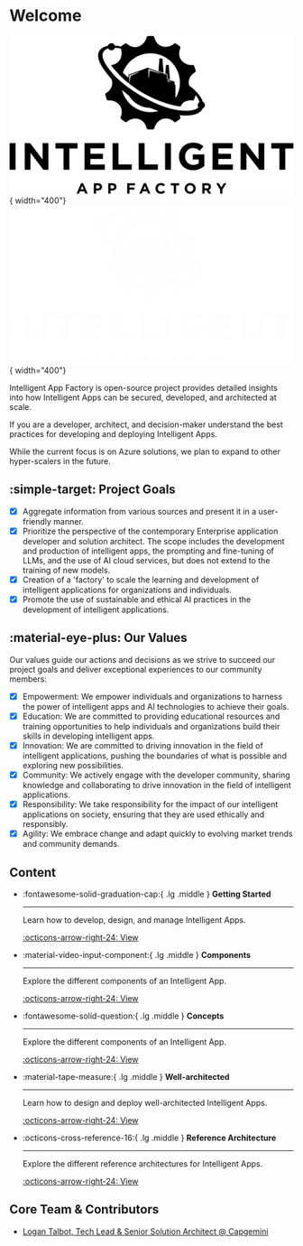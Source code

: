 # Welcome

![Image title](images/branding/logo-black-transparent.png#only-light){ width="400"}
![Image title](images/branding/logo-white-transparent.png#only-dark){ width="400"}


Intelligent App Factory is open-source project provides detailed insights into how Intelligent Apps can be secured, developed, and architected at scale. 

If you are a developer, architect, and decision-maker understand the best practices for developing and deploying Intelligent Apps. 


While the current focus is on Azure solutions, we plan to expand to other hyper-scalers in the future.

## :simple-target: Project Goals

- [x] Aggregate information from various sources and present it in a user-friendly manner.
- [x] Prioritize the perspective of the contemporary Enterprise application developer and solution architect. The scope includes the development and production of intelligent apps, the prompting and fine-tuning of LLMs, and the use of AI cloud services, but does not extend to the training of new models.
- [x] Creation of a 'factory' to scale the learning and development of intelligent applications for organizations and individuals.
- [x] Promote the use of sustainable and ethical AI practices in the development of intelligent applications.

## :material-eye-plus: Our Values

Our values guide our actions and decisions as we strive to succeed our project goals and deliver exceptional experiences to our community members:

-[x] Empowerment: We empower individuals and organizations to harness the power of intelligent apps and AI technologies to achieve their goals.
-[x] Education: We are committed to providing educational resources and training opportunities to help individuals and organizations build their skills in developing intelligent apps.
-[x] Innovation: We are committed to driving innovation in the field of intelligent applications, pushing the boundaries of what is possible and exploring new possibilities.
-[x] Community: We actively engage with the developer community, sharing knowledge and collaborating to drive innovation in the field of intelligent applications.
-[x] Responsibility: We take responsibility for the impact of our intelligent applications on society, ensuring that they are used ethically and responsibly.
-[x] Agility: We embrace change and adapt quickly to evolving market trends and community demands.

## Content

<div class="grid cards" markdown>

-   :fontawesome-solid-graduation-cap:{ .lg .middle } __Getting Started__

    ---

    Learn how to develop, design, and manage Intelligent Apps.

    [:octicons-arrow-right-24: View](getting-started/overview.md)

-   :material-video-input-component:{ .lg .middle } __Components__

    ---

    Explore the different components of an Intelligent App.

    [:octicons-arrow-right-24: View](components/overview.md)

-   :fontawesome-solid-question:{ .lg .middle } __Concepts__

    ---

    Explore the different components of an Intelligent App.

    [:octicons-arrow-right-24: View](concepts/overview.md)

-   :material-tape-measure:{ .lg .middle } __Well-architected__

    ---

    Learn how to design and deploy well-architected Intelligent Apps.
    
    [:octicons-arrow-right-24: View](well-architected-framework.md)

-   :octicons-cross-reference-16:{ .lg .middle } __Reference Architecture__

    ---
    
    Explore the different reference architectures for Intelligent Apps.

    [:octicons-arrow-right-24: View](reference-architecture/overview.md)

</div>

## Core Team & Contributors
- [Logan Talbot, Tech Lead & Senior Solution Architect @ Capgemini](https://logantalbot.com/)